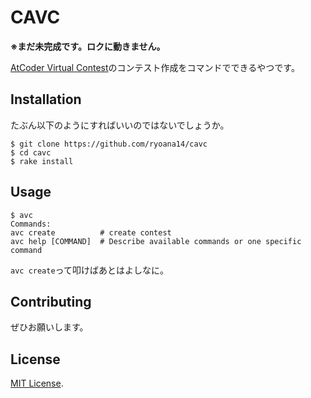 # CAVC

**※まだ未完成です。ロクに動きません。**

[AtCoder Virtual Contest](https://not-522.appspot.com/)のコンテスト作成をコマンドでできるやつです。

## Installation

たぶん以下のようにすればいいのではないでしょうか。

```
$ git clone https://github.com/ryoana14/cavc
$ cd cavc
$ rake install
```

## Usage

```
$ avc
Commands:
avc create          # create contest
avc help [COMMAND]  # Describe available commands or one specific command
```

`avc create`って叩けばあとはよしなに。

## Contributing

ぜひお願いします。

## License

[MIT License](http://opensource.org/licenses/MIT).

